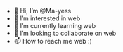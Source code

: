- 👋 Hi, I’m @Ma-yess
- 👀 I’m interested in web
- 🌱 I’m currently learning web
- 💞️ I’m looking to collaborate on web
- 📫 How to reach me web
:)

<!---
Ma-yess/Ma-yess is a ✨ special ✨ repository because its `README.md` (this file) appears on your GitHub profile.
You can click the Preview link to take a look at your changes.
--->
